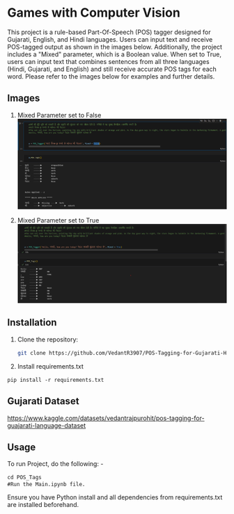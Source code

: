 # Games with Computer Vision

This project is a rule-based Part-Of-Speech (POS) tagger designed for Gujarati, English, and Hindi languages. Users can input text and receive POS-tagged output as shown in the images below. Additionally, the project includes a "Mixed" parameter, which is a Boolean value. When set to True, users can input text that combines sentences from all three languages (Hindi, Gujarati, and English) and still receive accurate POS tags for each word. Please refer to the images below for examples and further details.

## Images

1. Mixed Parameter set to False
![Alt text](https://github.com/VedantR3907/POS-Tagging-for-Gujarati-Hindi-English/blob/main/display_images/img1.png)

2. Mixed Parameter set to True
![Alt text](https://github.com/VedantR3907/POS-Tagging-for-Gujarati-Hindi-English/blob/main/display_images/img2.png)


## Installation

1. Clone the repository:
   ```bash
   git clone https://github.com/VedantR3907/POS-Tagging-for-Gujarati-Hindi-English.git
   ```

2. Install requirements.txt
```
pip install -r requirements.txt
```

## Gujarati Dataset

https://www.kaggle.com/datasets/vedantrajpurohit/pos-tagging-for-guajarati-language-dataset

## Usage
To run Project, do the following: - 
```
cd POS_Tags
#Run the Main.ipynb file.
```
Ensure you have Python install and all dependencies from requirements.txt are installed beforehand.
